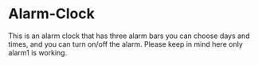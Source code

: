 # Alarm-Clock
This is an alarm clock that has three alarm bars you can choose days and times, and you can turn on/off the alarm.
Please keep in mind here only alarm1 is working.
